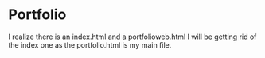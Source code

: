 # Portfolio
I realize there is an index.html and a portfolioweb.html
I will be getting rid of the index one as the portfolio.html is my main file.
